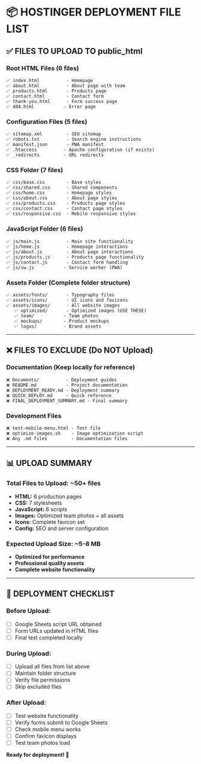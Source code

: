 # 📦 HOSTINGER DEPLOYMENT FILE LIST

## ✅ **FILES TO UPLOAD TO public_html**

### **Root HTML Files** (6 files)
```
✅ index.html          - Homepage
✅ about.html          - About page with team
✅ products.html       - Products page  
✅ contact.html        - Contact form
✅ thank-you.html      - Form success page
✅ 404.html           - Error page
```

### **Configuration Files** (5 files)
```
✅ sitemap.xml         - SEO sitemap
✅ robots.txt          - Search engine instructions
✅ manifest.json       - PWA manifest
✅ .htaccess          - Apache configuration (if exists)
✅ _redirects         - URL redirects
```

### **CSS Folder** (7 files)
```
✅ css/base.css        - Base styles
✅ css/shared.css      - Shared components
✅ css/home.css        - Homepage styles
✅ css/about.css       - About page styles
✅ css/products.css    - Products page styles
✅ css/contact.css     - Contact page styles
✅ css/responsive.css  - Mobile responsive styles
```

### **JavaScript Folder** (6 files)
```
✅ js/main.js          - Main site functionality
✅ js/home.js          - Homepage interactions
✅ js/about.js         - About page interactions
✅ js/products.js      - Products page functionality
✅ js/contact.js       - Contact form handling
✅ js/sw.js           - Service worker (PWA)
```

### **Assets Folder** (Complete folder structure)
```
✅ assets/fonts/       - Typography files
✅ assets/icons/       - UI icons and favicons
✅ assets/images/      - All website images
   ✅ optimized/       - Optimized images (USE THESE)
   ✅ team/           - Team photos
   ✅ mockups/        - Product mockups
   ✅ logos/          - Brand assets
```

---

## ❌ **FILES TO EXCLUDE** (Do NOT Upload)

### **Documentation** (Keep locally for reference)
```
❌ Documents/          - Deployment guides
❌ README.md           - Project documentation
❌ DEPLOYMENT_READY.md - Deployment summary
❌ QUICK_DEPLOY.md     - Quick reference
❌ FINAL_DEPLOYMENT_SUMMARY.md - Final summary
```

### **Development Files**
```
❌ test-mobile-menu.html - Test file
❌ optimize-images.sh    - Image optimization script
❌ Any .md files         - Documentation files
```

---

## 📊 **UPLOAD SUMMARY**

### **Total Files to Upload:** ~50+ files
- **HTML:** 6 production pages
- **CSS:** 7 stylesheets  
- **JavaScript:** 6 scripts
- **Images:** Optimized team photos + all assets
- **Icons:** Complete favicon set
- **Config:** SEO and server configuration

### **Expected Upload Size:** ~5-8 MB
- **Optimized for performance**
- **Professional quality assets**
- **Complete website functionality**

---

## 🎯 **DEPLOYMENT CHECKLIST**

### **Before Upload:**
- [ ] Google Sheets script URL obtained
- [ ] Form URLs updated in HTML files
- [ ] Final test completed locally

### **During Upload:**
- [ ] Upload all files from list above
- [ ] Maintain folder structure
- [ ] Verify file permissions
- [ ] Skip excluded files

### **After Upload:**
- [ ] Test website functionality
- [ ] Verify forms submit to Google Sheets
- [ ] Check mobile menu works
- [ ] Confirm favicon displays
- [ ] Test team photos load

**Ready for deployment! 🚀**
